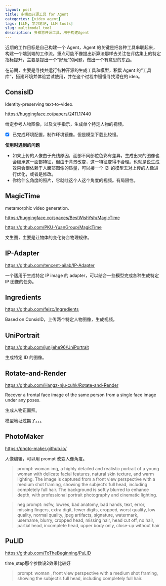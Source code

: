 ```yaml
---
layout: post
title: 多模态开源工具 for Agent
categories: [video agent]
tags: [LLM, 学习笔记, LLM tools]
slug: multimodal_tool
description: 多模态开源工具，用于构建Agent
---
```


近期的工作目标是自己构建一个 Agent，Agent 的关键是把各种工具串联起来，构建一个端到端的工作流。重点可能不像提出新算法那样去关注在评估集上的特定指标提升，主要是提出一个“好玩”的问题，做出一个有意思的东西。

在前期，主要是寻找并运行各种开源的生成工具和模型，积累 Agent 的“工具库”，搭建环境并体验尝试使用，并在这个过程中慢慢寻找潜在的 idea。

## ConsisID

Identity-preserving text-to-video.

https://huggingface.co/papers/2411.17440

给定参考人物图像，以及文字指示，生成单个特定人物的视频。

- [x] 已完成环境配置，制作环境镜像。但是模型下载比较慢。

**使用时遇到的问题**

- 如果上传的人像由于光线原因，面部不同部位色彩有差异，生成出来的图像也会继承这一面部特征，但由于背景改变，这一特征变得不合理。也就是说生成效果会很依赖于人面部图像的质量，可以接一个 I2I 的模型去对上传的人像进行优化，或者是修改。
- 你给什么角度的照片，它就吐这个人这个角度的视频。有局限性。

## MagicTime

metamorphic video generation.

https://huggingface.co/spaces/BestWishYsh/MagicTime

https://github.com/PKU-YuanGroup/MagicTime

文生图，主要是让物体的变化符合物理规律。

## IP-Adapter

https://github.com/tencent-ailab/IP-Adapter

一个适用于生成特定 IP image 的 adapter，可以结合一些模型完成各种生成特定 IP 图像的任务。

## Ingredients

https://github.com/feizc/Ingredients

Based on ConsisID，上传两个特定人物图像，生成视频。 

## UniPortrait

https://github.com/junjiehe96/UniPortrait

生成特定 ID 的图像。

## Rotate-and-Render

https://github.com/Hangz-nju-cuhk/Rotate-and-Render

Recover a frontal face image of the same person from a single face image under any poses.

生成人物正面照。

模型地址过期了。。。

## PhotoMaker

https://photo-maker.github.io/

人像编辑，可以用 prompt 改变人像角度。

> prompt: woman img, a highly detailed and realistic portrait of a young woman with delicate facial features, natural skin texture, and warm lighting. The image is captured from a front view perspective with a medium shot framing, showing the subject’s full head, including completely full hair. The background is softly blurred to enhance depth, with professional portrait photography and cinematic lighting.

> neg prompt: nsfw, lowres, bad anatomy, bad hands, text, error, missing fingers, extra digit, fewer digits, cropped, worst quality, low quality, normal quality, jpeg artifacts, signature, watermark, username, blurry, cropped head, missing hair, head cut off, no hair, partial head, incomplete head, upper body only, close-up without hair

## PuLID

https://github.com/ToTheBeginning/PuLID

time_step那个参数设2效果比较好

> prompt: woman , front view perspective with a medium shot framing, showing the subject’s full head, including completely full hair.

